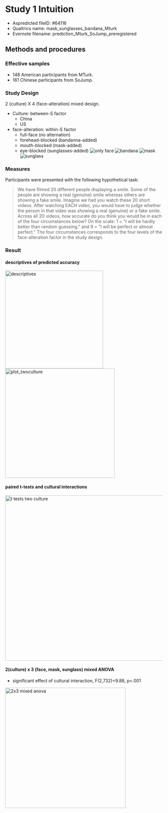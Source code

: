 # Study 1 Intuition
- Aspredicted fileID: #64116
- Qualtrics name: mask_sunglasses_bandana_Mturk
- Evernote filename: prediction_Mturk_SoJump_preregistered
## Methods and procedures
### Effective samples
- 148 American participants from MTurk.
- 161 Chinese participants from SoJump.
### Study Design
2 (culture) X 4 (face-alteration) mixed design.
- Culture: between-S factor
	- China
	- US
- face-alteration: within-S factor 
	- full-face (no alternation)
	- forehead-blocked (bandanna-added)
	- mouth-blocked (mask-added) 
	- eye-blocked (sunglasses-added)
	![only face](https://user-images.githubusercontent.com/52064747/118484128-74806800-b749-11eb-9398-13ca8d84c349.png)
        ![bandana](https://user-images.githubusercontent.com/52064747/118484178-82ce8400-b749-11eb-8dc0-381b945f2681.png)
	![mask](https://user-images.githubusercontent.com/52064747/118484203-8d891900-b749-11eb-9a85-fbe88bddaff5.png)
        ![sunglass](https://user-images.githubusercontent.com/52064747/118484216-91b53680-b749-11eb-97ff-186d7c5773e5.png)

### Measures
Participants were presented with the following hypothetical task:
> We have filmed 20 different people displaying a smile. Some of the people are showing a real (genuine) smile whereas others are showing a fake smile. Imagine we had you watch these 20 short videos. After watching EACH video, you would have to judge whether the person in that video was showing a real (genuine) or a fake smile. Across all 20 videos, how accurate do you think you would be in each of the four circumstances below? On the scale: 1 = "I will be hardly better than random guessing." and 9 = "I will be perfect or almost perfect."
The four circumstances corresponds to the four levels of the face-alteration factor in the study design.

### Result
#### descriptives of predicted accuracy
<img width="313" alt="descriptives" src="https://user-images.githubusercontent.com/52064747/118489276-3e45e700-b74f-11eb-9b65-b71dddcb0421.png">
<img width="350" alt="plot_twoculture" src="https://user-images.githubusercontent.com/52064747/118489308-44d45e80-b74f-11eb-8c07-b496f51fd603.png">

#### paired t-tests and cultural interactions
<img width="529" alt="t tests two culture" src="https://user-images.githubusercontent.com/52064747/118489394-5e75a600-b74f-11eb-8d33-2d5263b3e446.png">

#### 2(culture) x 3 (face, mask, sunglass) mixed ANOVA
- significant effect of cultural interaction, F(2,732)=9.88, p<.001
<img width="385" alt="2x3 mixed anova" src="https://user-images.githubusercontent.com/52064747/118489574-9250cb80-b74f-11eb-9de2-f3b040934064.png">

